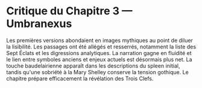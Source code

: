 # Critique du Chapitre 3 — Umbranexus
Les premières versions abondaient en images mythiques au point de diluer la lisibilité. Les passages ont été allégés et resserrés, notamment la liste des Sept Éclats et les digressions analytiques. La narration gagne en fluidité et le lien entre symboles anciens et enjeux actuels est désormais plus net.
La touche baudelairienne apparaît dans les descriptions du spleen initial, tandis qu'une sobriété à la Mary Shelley conserve la tension gothique. Le chapitre prépare efficacement la révélation des Trois Clefs.
